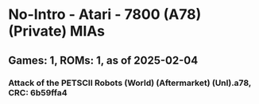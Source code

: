 # No-Intro - Atari - 7800 (A78) (Private) MIAs
## Games: 1, ROMs: 1, as of 2025-02-04
### Attack of the PETSCII Robots (World) (Aftermarket) (Unl).a78, CRC: 6b59ffa4
